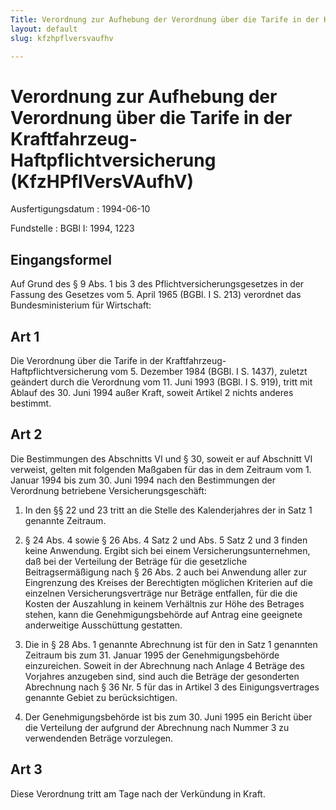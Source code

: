 ```yaml
---
Title: Verordnung zur Aufhebung der Verordnung über die Tarife in der Kraftfahrzeug-Haftpflichtversicherung
layout: default
slug: kfzhpflversvaufhv

---
```


# Verordnung zur Aufhebung der Verordnung über die Tarife in der Kraftfahrzeug-Haftpflichtversicherung (KfzHPflVersVAufhV)

Ausfertigungsdatum
:   1994-06-10

Fundstelle
:   BGBl I: 1994, 1223



## Eingangsformel

Auf Grund des § 9 Abs. 1 bis 3 des Pflichtversicherungsgesetzes in der
Fassung des Gesetzes vom 5. April 1965 (BGBl. I S. 213) verordnet das
Bundesministerium für Wirtschaft:


## Art 1

Die Verordnung über die Tarife in der Kraftfahrzeug-
Haftpflichtversicherung vom 5. Dezember 1984 (BGBl. I S. 1437),
zuletzt geändert durch die Verordnung vom 11. Juni 1993 (BGBl. I S.
919), tritt mit Ablauf des 30. Juni 1994 außer Kraft, soweit Artikel 2
nichts anderes bestimmt.


## Art 2

Die Bestimmungen des Abschnitts VI und § 30, soweit er auf Abschnitt
VI verweist, gelten mit folgenden Maßgaben für das in dem Zeitraum vom
1\. Januar 1994 bis zum 30. Juni 1994 nach den Bestimmungen der
Verordnung betriebene Versicherungsgeschäft:

1.  In den §§ 22 und 23 tritt an die Stelle des Kalenderjahres der in Satz
    1 genannte Zeitraum.


2.  § 24 Abs. 4 sowie § 26 Abs. 4 Satz 2 und Abs. 5 Satz 2 und 3 finden
    keine Anwendung. Ergibt sich bei einem Versicherungsunternehmen, daß
    bei der Verteilung der Beträge für die gesetzliche Beitragsermäßigung
    nach § 26 Abs. 2 auch bei Anwendung aller zur Eingrenzung des Kreises
    der Berechtigten möglichen Kriterien auf die einzelnen
    Versicherungsverträge nur Beträge entfallen, für die die Kosten der
    Auszahlung in keinem Verhältnis zur Höhe des Betrages stehen, kann die
    Genehmigungsbehörde auf Antrag eine geeignete anderweitige
    Ausschüttung gestatten.


3.  Die in § 28 Abs. 1 genannte Abrechnung ist für den in Satz 1 genannten
    Zeitraum bis zum 31. Januar 1995 der Genehmigungsbehörde einzureichen.
    Soweit in der Abrechnung nach Anlage 4 Beträge des Vorjahres anzugeben
    sind, sind auch die Beträge der gesonderten Abrechnung nach § 36 Nr. 5
    für das in Artikel 3 des Einigungsvertrages genannte Gebiet zu
    berücksichtigen.


4.  Der Genehmigungsbehörde ist bis zum 30. Juni 1995 ein Bericht über die
    Verteilung der aufgrund der Abrechnung nach Nummer 3 zu verwendenden
    Beträge vorzulegen.





## Art 3

Diese Verordnung tritt am Tage nach der Verkündung in Kraft.

